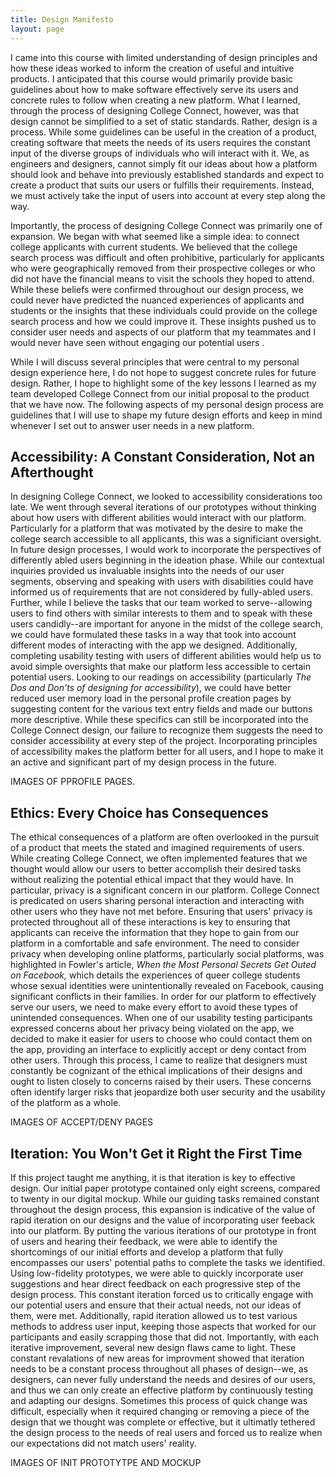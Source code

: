 ```yaml
---
title: Design Manifesto
layout: page
---
```


I came into this course with limited understanding of design principles and how these ideas worked to inform the creation of useful and intuitive products. I anticipated that this course would primarily provide basic guidelines about how to make software effectively serve its users and concrete rules to follow when creating a new platform.  What I learned, through the process of designing College Connect, however, was that design cannot be simplified to a set of static standards.  Rather, design is a process.  While some guidelines can be useful in the creation of a product, creating software that meets the needs of its users requires the constant input of the diverse groups of individuals who will interact with it.  We, as engineers and designers, cannot simply fit our ideas about how a platform should look and behave into previously established standards and expect to create a product that suits our users or fulfills their requirements.  Instead, we must actively take the input of users into account at every step along the way.

Importantly, the process of designing College Connect was primarily one of expansion.  We began with what seemed like a simple idea: to connect college applicants with current students.  We believed that the college search process was difficult and often prohibitive, particularly for applicants who were geographically removed from their prospective colleges or who did not have the financial means to visit the schools they hoped to attend.  While these beliefs were confirmed throughout our design process, we could never have predicted the nuanced experiences of applicants and students or the insights that these individuals could provide on the college search process and how we could improve it.  These insights pushed us to consider user needs and aspects of our platform that my teammates and I would never have seen without engaging our potential users .

While I will discuss several principles that were central to my personal design experience here, I do not hope to suggest concrete rules for future design.  Rather, I hope to highlight some of the key lessons I learned as my team developed College Connect from our initial proposal to the product that we have now.  The following aspects of my personal design process are guidelines that I will use to shape my future design efforts and keep in mind whenever I set out to answer user needs in a new platform.

## Accessibility: A Constant Consideration, Not an Afterthought

In designing College Connect, we looked to accessibility considerations too late.  We went through several iterations of our prototypes without thinking about how users with different abilities would interact with our platform.  Particularly for a platform that was motivated by the desire to make the college search accessible to all applicants, this was a significiant oversight.  In future design processes, I would work to incorporate the perspectives of differently abled users beginning in the ideation phase.  While our contextual inquiries provided us invaluable insights into the needs of our user segments, observing and speaking with users with disabilities could have informed us of requirements that are not considered by fully-abled users.  Further, while I believe the tasks that our team worked to serve--allowing users to find others with similar interests to them and to speak with these users candidly--are important for anyone in the midst of the college search, we could have formulated these tasks in a way that took into account different modes of interacting with the app we designed.  Additionally, completing usability testing with users of different abilities would help us to avoid simple oversights that make our platform less accessible to certain potential users.  Looking to our readings on accessibility (particularly *The Dos and Don'ts of designing for accessibility*), we could have better reduced user memory load in the personal profile creation pages by suggesting content for the various text entry fields and made our buttons more descriptive.  While these specifics can still be incorporated into the College Connect design, our failure to recognize them suggests the need to consider accessibility at every step of the project.  Incorporating principles of accessibility makes the platform better for all users, and I hope to make it an active and significant part of my design process in the future.

IMAGES OF PPROFILE PAGES.

## Ethics: Every Choice has Consequences

The ethical consequences of a platform are often overlooked in the pursuit of a product that meets the stated and imagined requirements of users.  While creating College Connect, we often implemented features that we thought would allow our users to better accomplish their desired tasks without realizing the potential ethical impact that they would have.  In particular, privacy is a significant concern in our platform.  College Connect is predicated on users sharing personal interaction and interacting with other users who they have not met before.  Ensuring that users' privacy is protected throughout all of these interactions is key to ensuring that applicants can receive the information that they hope to gain from our platform in a comfortable and safe environment.  The need to consider privacy when developing online platforms, particularly social platforms, was highlighted in Fowler's article, *When the Most Personal Secrets Get Outed on Facebook,* which details the experiences of queer college students whose sexual identities were unintentionally revealed on Facebook, causing significant conflicts in their families.  In order for our platform to effectively serve our users, we need to make every effort to avoid these types of unintended consequences.  When one of our usability testing participants expressed concerns about her privacy being violated on the app, we decided to make it easier for users to choose who could contact them on the app, providing an interface to explicitly accept or deny contact from other users.  Through this process, I came to realize that designers must constantly be cognizant of the ethical implications of their designs and ought to listen closely to concerns raised by their users.  These concerns often identify larger risks that jeopardize both user security and the usability of the platform as a whole.

IMAGES OF ACCEPT/DENY PAGES

## Iteration: You Won't Get it Right the First Time

If this project taught me anything, it is that iteration is key to effective design.  Our initial paper prototype contained only eight screens, compared to twenty in our digital mockup.  While our guiding tasks remained constant throughout the design process, this expansion is indicative of the value of rapid iteration on our designs and the value of incorporating user feeback into our platform.  By putting the various iterations of our prototype in front of users and hearing their feedback, we were able to identify the shortcomings of our initial efforts and develop a platform that fully encompasses our users' potential paths to complete the tasks we identified.  Using low-fidelity prototypes, we were able to quickly incorporate user suggestions and hear direct feedback on each progressive step of the design process.  This constant iteration forced us to critically engage with our potential users and ensure that their actual needs, not our ideas of them, were met.  Additionally, rapid iteration allowed us to test various methods to address user input, keeping those aspects that worked for our participants and easily scrapping those that did not. Importantly, with each iterative improvement, several new design flaws came to light.  These constant revalations of new areas for improvment showed that iteration needs to be a constant process throughout all phases of design--we, as designers, can never fully understand the needs and desires of our users, and thus we can only create an effective platform by continuously testing and adapting our designs.  Sometimes this process of quick change was difficult, especially when it required changing or removing a piece of the design that we thought was complete or effective, but it ultimatly tethered the design process to the needs of real users and forced us to realize when our expectations did not match users' reality.

IMAGES OF INIT PROTOTYTPE AND MOCKUP
